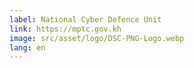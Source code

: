 ```yaml
---
label: National Cyber Defence Unit
link: https://mptc.gov.kh
image: src/asset/logo/DSC-PNG-Logo.webp
lang: en
---
```

